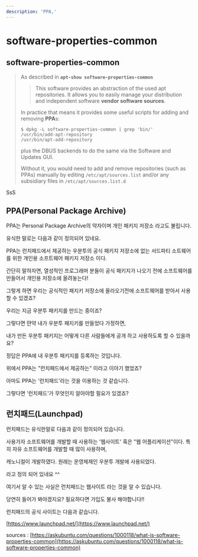 ```yaml
---
description: 'PPA,'
---
```


# software-properties-common



## **software-properties-common** 

> As described in **`apt-show software-properties-common`**
>
> > This software provides an abstraction of the used apt repositories. It allows you to easily manage your distribution and independent software **vendor software sources**.
>
> In practice that means it provides some useful scripts for adding and removing **PPA**s:
>
> ```text
> $ dpkg -L software-properties-common | grep 'bin/'
> /usr/bin/add-apt-repository
> /usr/bin/apt-add-repository
> ```
>
> plus the DBUS backends to do the same via the Software and Updates GUI.
>
> Without it, you would need to add and remove repositories \(such as PPAs\) manually by editing `/etc/apt/sources.list` and/or any subsidiary files in `/etc/apt/sources.list.d`

SsS

## PPA\(Personal Package Archive\)

PPA는 Personal Package Archive의 약자이며 개인 패키지 저장소 라고도 불립니다.

유식한 말로는 다음과 같이 정의되어 있네요.

PPA는 런치패드에서 제공하는 우분투의 공식 패키지 저장소에 없는 서드파티 소트웨어를 위한 개인용 소프트웨어 패키지 저장소 이다.

간단히 말하자면, 열성적인 프로그래머 분들이 공식 패키지가 나오기 전에 소프트웨어를 만들어서 개인용 저장소에 올려놓는다!

그렇게 하면 우리는 공식적인 패지키 저장소에 올라오기전에 소프트웨어를 받아서 사용할 수 있겠죠?

우리는 지금 우분투 패키지를 만드는 중이죠?

그렇다면 먄약 내가 우분투 패지키를 만들었다 가정하면, 

내가 만든 우분투 패키지는 어떻게 다른 사람들에게 공개 하고 사용하도록 할 수 있을까요?

정답은 PPA에 내 우분투 패키지를 등록하는 것입니다. 

위에서 PPA는 "런치패드에서 제공하는" 이라고 이야기 했었죠?

아마도 PPA는 '런치패드'라는 것을 이용하는 것 같습니다. 

그렇다면 '런치패드'가 무엇인지 알아야할 필요가 있겠죠?

## 런치패드\(Launchpad\)

런치패드는 유식한말로 다음과 같이 정의되어 있습니다.

사용가자 소프트웨어를 개발할 때 사용하는 '웹사이트' 혹은 "웹 어플리케이션"이다. 특히 자유 소프트웨어를 개발할 때 많이 사용하며, 

캐노니컬이 개발하였다. 원래는 운영체제인 우분투 개발에 사용되었다.

라고 정의 되어 있네요 ^^

여기서 알 수 있는 사실은 런치패드는 웹사이트 라는 것을 알 수 있습니다. 

당연히 들어가 봐야겠지요? 필요하다면 가입도 불사 해야합니다!!

런치패드의 공식 사이트는 다음과 같습니다.

[https://www.launchpad.net/](https://www.launchpad.net/)





sources : [https://askubuntu.com/questions/1000118/what-is-software-properties-common](https://askubuntu.com/questions/1000118/what-is-software-properties-common)

